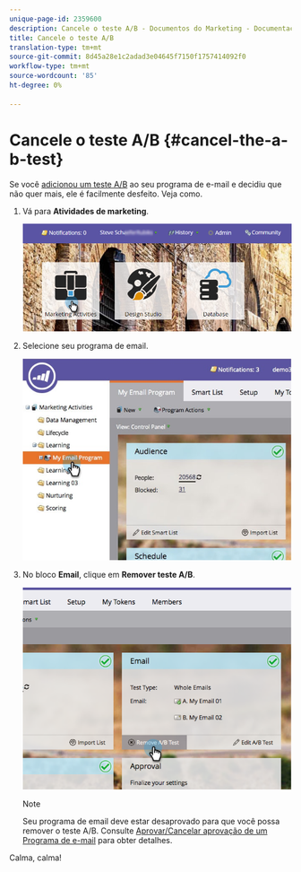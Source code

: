 ```yaml
---
unique-page-id: 2359600
description: Cancele o teste A/B - Documentos do Marketing - Documentação do produto
title: Cancele o teste A/B
translation-type: tm+mt
source-git-commit: 8d45a28e1c2adad3e04645f7150f1757414092f0
workflow-type: tm+mt
source-wordcount: '85'
ht-degree: 0%

---
```



# Cancele o teste A/B {#cancel-the-a-b-test}

Se você [adicionou um teste A/B](/help/marketo/product-docs/email-marketing/email-programs/email-program-actions/email-test-a-b-test/add-an-a-b-test.md) ao seu programa de e-mail e decidiu que não quer mais, ele é facilmente desfeito. Veja como.

1. Vá para **Atividades de marketing**.

   ![](assets/login-marketing-activities-1.png)

1. Selecione seu programa de email.

   ![](assets/selectemailprogram-1.jpg)

1. No bloco **Email**, clique em **Remover teste A/B**.

   ![](assets/image2015-5-6-14-3a27-3a58.png)

   >[!NOTE]
   >
   >Seu programa de email deve estar desaprovado para que você possa remover o teste A/B. Consulte [Aprovar/Cancelar aprovação de um Programa de e-mail](/help/marketo/product-docs/email-marketing/email-programs/email-program-actions/approve-unapprove-an-email-program.md) para obter detalhes.

Calma, calma!
